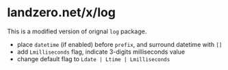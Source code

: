 # landzero.net/x/log

This is a modified version of orignal `log` package.

* place `datetime` (if enabled) before `prefix`, and surround datetime with `[]`
* add `Lmilliseconds` flag, indicate 3-digits milliseconds value
* change default flag to `Ldate | Ltime | Lmilliseconds`